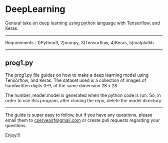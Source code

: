 # DeepLearning

General take on deep learning using python language with Tensorflow, and Keras.

***
Requirements : 
  1)Python3, 
  2)numpy, 
  3)Tensorflow, 
  4)Keras, 
  5)matplotlib
***

**prog1.py**
------------
The prog1.py file guides on how to make a deep learning model using Tensorflow, and Keras. The dataset used is a collection of images of handwritten digits 0-9, of the same dimension 28 x 28.

The number_reader.model is generated when the python code is run. So, in order to use this program, after cloning the repo, delete the model directory. 

-------------
The guide is super easy to follow, but if you have any questions, please email them to cserveairf@gmail.com or create pull requests regarding your questions.

Enjoy!!!
